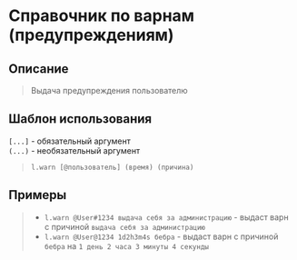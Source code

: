 <link rel="stylesheet" href="https://cdn.roblerom.games/css/moderators_warn.css">

# **Справочник по варнам (предупреждениям)**

## **Описание**

> <span class="text">Выдача предупреждения пользователю</span>

## **Шаблон использования**

`[...]` - обязательный аргумент\
`(...)` - необязательный аргумент

> `l.warn [@пользователь] (время) (причина)`

## **Примеры**

> - `l.warn @User#1234 выдача себя за администрацию` <span class="text">- выдаст варн с причиной</span> `выдача себя за администрацию`
> - `l.warn @User@1234 1d2h3m4s бебра` <span class="text">- выдаст варн с причиной</span> `бебра` <span class="text">на</span> `1 день 2 часа 3 минуты 4 секунды`
